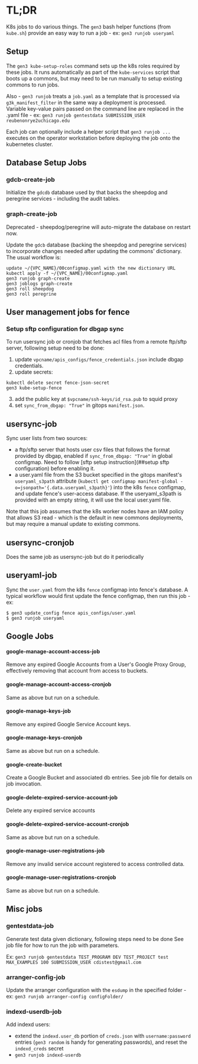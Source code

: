 # TL;DR

K8s jobs to do various things.  The `gen3` bash helper functions (from `kube.sh`) provide an easy way to run a job - ex: `gen3 runjob useryaml`

## Setup

The `gen3 kube-setup-roles` command sets up the k8s roles
required by these jobs.  It runs automatically as part of the `kube-services` script that
boots up a commons, but may need to be run manually to setup existing commons to run jobs.

Also - `gen3 runjob` treats a `job.yaml` as a template that is processed via
`g3k_manifest_filter` in the same way a deployment is processed.  
Variable key-value pairs passed on the command line are replaced in the .yaml file - ex:
`gen3 runjob gentestdata SUBMISSION_USER reubenonrye2uchicago.edu`

Each job can optionally include a helper script that `gen3 runjob ...` executes
on the operator workstation before deploying the job onto the kubernetes cluster.


## Database Setup Jobs

### gdcb-create-job

Initialize the `gdcdb` database used by that backs the sheepdog and peregrine services - including the audit tables.

### graph-create-job

Deprecated - sheepdog/peregrine will
auto-migrate the database on restart now.

Update the `gdcb` database (backing the sheepdog and peregrine services) to incorporate
changes needed after updating the commons' dictionary.  The usual workflow is:
```
update ~/{VPC_NAME}/00configmap.yaml with the new dictionary URL
kubectl apply -f ~/{VPC_NAME}/00configmap.yaml
gen3 runjob graph-create
gen3 joblogs graph-create
gen3 roll sheepdog
gen3 roll peregrine
```

## User management jobs for fence

### Setup sftp configuration for dbgap sync
To run usersync job or cronjob that fetches acl files from a remote ftp/sftp server, following setup need to be done:
1. update `vpcname/apis_configs/fence_credentials.json` include dbgap credentials.
2. update secrets:
```
kubectl delete secret fence-json-secret 
gen3 kube-setup-fence
```
3. add the public key at `$vpcname/ssh-keys/id_rsa.pub` to squid proxy
4. set `sync_from_dbgap: "True"` in gitops `manifest.json`.

## usersync-job

Sync user lists from two sources:
- a ftp/sftp server that hosts user csv files that follows the format provided by dbgap, enabled if `sync_from_dbgap: "True"` in global configmap. Need to follow [sftp setup instruction](##setup sftp configuration) before enabling it.
- a user.yaml file from the S3 bucket specified in the gitops manifest's `useryaml_s3path` attribute (`kubectl get configmap manifest-global -o=jsonpath='{.data.useryaml_s3path}'`) into the k8s `fence` configmap, and update fence's user-access database. If the useryaml_s3path is provided with an empty string, it will use the local user.yaml file.

Note that this job assumes that the k8s worker nodes have an IAM policy that allows S3 read -
which is the default in new commons deployments, but may require a manual update to existing commons.


## usersync-cronjob

Does the same job as usersync-job but do it periodically

## useryaml-job

Sync the `user.yaml` from the k8s `fence` configmap into fence's database.  A typical workflow would first update the fence configmap, then run this job - ex:
```
$ gen3 update_config fence apis_configs/user.yaml
$ gen3 runjob useryaml
```

## Google Jobs

#### google-manage-account-access-job

Remove any expired Google Accounts from a User's Google Proxy Group,
effectively removing that account from access to buckets.

#### google-manage-account-access-cronjob

Same as above but run on a schedule.

#### google-manage-keys-job

Remove any expired Google Service Account keys.

#### google-manage-keys-cronjob

Same as above but run on a schedule.

#### google-create-bucket

Create a Google Bucket and associated db entries. See job file for details
on job invocation.

#### google-delete-expired-service-account-job

Delete any expired service accounts

#### google-delete-expired-service-account-cronjob

Same as above but run on a schedule.

#### google-manage-user-registrations-job

Remove any invalid service account registered to access controlled data.

#### google-manage-user-registrations-cronjob

Same as above but run on a schedule.

## Misc jobs

### gentestdata-job

Generate test data given dictionary, following steps need to be done
See job file for how to run the job with parameters.

Ex: 
`gen3 runjob gentestdata TEST_PROGRAM DEV TEST_PROJECT test MAX_EXAMPLES 100 SUBMISSION_USER cdistest@gmail.com`

### arranger-config-job

Update the arranger configuration with the `esdump` in the specified folder - ex:
`gen3 runjob arranger-config configFolder/`

### indexd-userdb-job

Add indexd users:
* extend the `indexd.user_db` portion of `creds.json` with `username:password` entries (`gen3 random` is handy for generating passwords), and reset the `indexd_creds` secret
* `gen3 runjob indexd-userdb`

